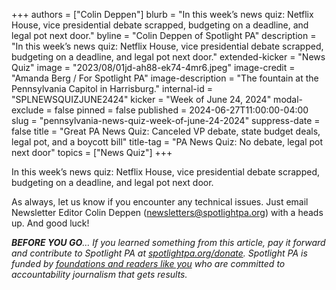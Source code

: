 +++
authors = ["Colin Deppen"]
blurb = "In this week’s news quiz: Netflix House, vice presidential debate scrapped, budgeting on a deadline, and legal pot next door."
byline = "Colin Deppen of Spotlight PA"
description = "In this week’s news quiz: Netflix House, vice presidential debate scrapped, budgeting on a deadline, and legal pot next door."
extended-kicker = "News Quiz"
image = "2023/08/01jd-ah88-ek74-4mr6.jpeg"
image-credit = "Amanda Berg / For Spotlight PA"
image-description = "The fountain at the Pennsylvania Capitol in Harrisburg."
internal-id = "SPLNEWSQUIZJUNE2424"
kicker = "Week of June 24, 2024"
modal-exclude = false
pinned = false
published = 2024-06-27T11:00:00-04:00
slug = "pennsylvania-news-quiz-week-of-june-24-2024"
suppress-date = false
title = "Great PA News Quiz: Canceled VP debate, state budget deals, legal pot, and a boycott bill"
title-tag = "PA News Quiz: No debate, legal pot next door"
topics = ["News Quiz"]
+++

In this week’s news quiz: Netflix House, vice presidential debate scrapped, budgeting on a deadline, and legal pot next door.

<div data-tf-live="01J1AF3CHP8Q443HWC9W6QE8RP"></div><script src="//embed.typeform.com/next/embed.js"></script>

As always, let us know if you encounter any technical issues. Just email Newsletter Editor Colin Deppen (newsletters@spotlightpa.org) with a heads up. And good luck!

<strong><em>BEFORE YOU GO</em></strong><em>… If you learned something from this article, pay it forward and contribute to Spotlight PA at </em><a href="http://spotlightpa.org/donate"><em>spotlightpa.org/donate</em></a><em>. Spotlight PA is funded by </em><a href="https://www.spotlightpa.org/support"><em>foundations and readers like you</em></a><em> who are committed to accountability journalism that gets results.</em>

